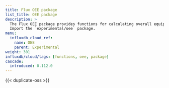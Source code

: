```yaml
---
title: Flux OEE package
list_title: OEE package
description: >
  The Flux OEE package provides functions for calculating overall equipment effectiveness (OEE).
  Import the `experimental/oee` package.
menu:
  influxdb_cloud_ref:
    name: OEE
    parent: Experimental
weight: 301
influxdb/cloud/tags: [functions, oee, package]
cascade:
  introduced: 0.112.0
---
```


{{< duplicate-oss >}}
